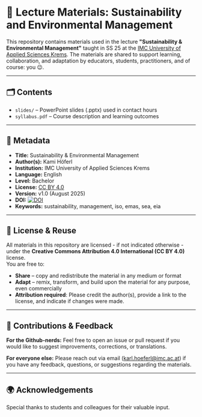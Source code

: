 # 📘 Lecture Materials: Sustainability and Environmental Management

This repository contains materials used in the lecture **"Sustainability & Environmental Management"** taught in SS 25 at the [IMC University of Applied Sciences Krems](https://www.imc.ac.at/). The materials are shared to support learning, collaboration, and adaptation by educators, students, practitioners, and of course: you 😉.

---

## 🗂️ Contents

- `slides/` – PowerPoint slides (.pptx) used in contact hours  
- `syllabus.pdf` – Course description and learning outcomes  

---

## 📜 Metadata

- **Title:** Sustainability & Environmental Management
- **Author(s):** Kami Höferl
- **Institution:** IMC University of Applied Sciences Krems  
- **Language:** English  
- **Level:** Bachelor  
- **License:** [CC BY 4.0](https://creativecommons.org/licenses/by/4.0/)  
- **Version:** v1.0 (August 2025)  
- **DOI:** [![DOI](https://zenodo.org/badge/1033668159.svg)](https://doi.org/10.5281/zenodo.16758603) 
- **Keywords:** sustainability, management, iso, emas, sea, eia

---

## 🔄 License & Reuse

All materials in this repository are licensed - if not indicated otherwise - under the **Creative Commons Attribution 4.0 International (CC BY 4.0)** license.  
You are free to:

- **Share** – copy and redistribute the material in any medium or format  
- **Adapt** – remix, transform, and build upon the material for any purpose, even commercially  
- **Attribution required**: Please credit the author(s), provide a link to the license, and indicate if changes were made.
  
---

## 🙋 Contributions & Feedback

**For the Github-nerds:** Feel free to open an issue or pull request if you would like to suggest improvements, corrections, or translations.

**For everyone else:** Please reach out via email ([karl.hoeferl@imc.ac.at](mailto:karl.hoeferl@imc.ac.at)) if you have any feedback, questions, or suggestions regarding the materials.

---

## 🌍 Acknowledgements

Special thanks to students and colleagues for their valuable input.

